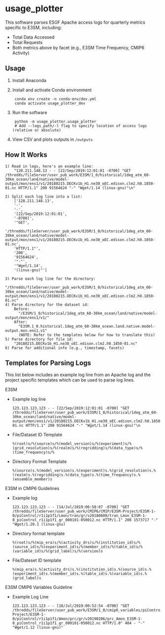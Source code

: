 # usage_plotter

This software parses ESGF Apache access logs for quarterly metrics specific to E3SM, including:

- Total Data Accessed
- Total Requests
- Both metrics above by facet (e.g., E3SM Time Frequency, CMIP6 Activity)

## Usage

1. Install Anaconda

2. Install and activate Conda environment

        conda env create -n conda-env/dev.yml
        conda activate usage_plotter_dev

3. Run the software

        python -m usage_plotter.usage_plotter
        # Add --logs_path/-l flag to specify location of access logs (relative or absolute)

4. View CSV and plots outputs in `/outputs`

## How It Works

    1) Read in logs, here's an example line:
        "128.211.148.13 - - [22/Sep/2019:12:01:01 -0700] "GET /thredds/fileServer/user_pub_work/E3SM/1_0/historical/1deg_atm_60-30km_ocean/land/native/model-output/mon/ens1/v1/20180215.DECKv1b_H1.ne30_oEC.edison.clm2.h0.1850-01.nc HTTP/1.1" 200 91564624 "-" "Wget/1.14 (linux-gnu)"\n"

    2) Split each log line into a list:
        ['128.211.148.13',
        '-',
        '-',
        '[22/Sep/2019:12:01:01',
        '-0700]',
        '"GET',
        '/thredds/fileServer/user_pub_work/E3SM/1_0/historical/1deg_atm_60-30km_ocean/land/native/model-output/mon/ens1/v1/20180215.DECKv1b_H1.ne30_oEC.edison.clm2.h0.1850-01.nc',
        'HTTP/1.1"',
        '200',
        '91564624',
        '"-"',
        '"Wget/1.14',
        '(linux-gnu)"']

    3) Parse each log line for the directory:
        "/thredds/fileServer/user_pub_work/E3SM/1_0/historical/1deg_atm_60-30km_ocean/land/native/model-output/mon/ens1/v1/20180215.DECKv1b_H1.ne30_oEC.edison.clm2.h0.1850-01.nc"
    4) Parse directory for the dataset id:
        Before:
          "/E3SM/1_0/historical/1deg_atm_60-30km_ocean/land/native/model-output/mon/ens1/v1/"
        After:
          "E3SM.1_0.historical.1deg_atm_60-30km_ocean.land.native.model-output.mon.ens1.v1"
          (NOTE: Refer to the templates below for how to translate this)
    5) Parse directory for file id:
        "20180215.DECKv1b_H1.ne30_oEC.edison.clm2.h0.1850-01.nc"
    6) Parse for additional info (e.g., timestamp, facets)

## Templates for Parsing Logs

This list below includes an example log line from an Apache log and the project specific templates which can be used to parse log lines.

E3SM

- Example log line

      123.123.123.123 - - [22/Sep/2019:12:01:01 -0700] "GET /thredds/fileServer/user_pub_work/E3SM/1_0/historical/1deg_atm_60-30km_ocean/land/native/model-output/mon/ens1/v1/20180215.DECKv1b_H1.ne30_oEC.edison.clm2.h0.1850-01.nc HTTP/1.1" 200 91564624 "-" "Wget/1.14 (linux-gnu)"\n

- File/Dataset ID Template

      %(root)s/%(source)s/%(model_version)s/%(experiment)s/%(grid_resolution)s/%(realm)s/%(regridding)s/%(data_type)s/%(time_frequency)s/%

- Directory Format Template

      %(source)s.%(model_version)s.%(experiment)s.%(grid_resolution)s.%(realm)s.%(regridding)s.%(data_type)s.%(time_frequency)s.%(ensemble_member)s

E3SM in CMIP6 Guidelines

- Example log

      123.123.123.123 - - [14/Jul/2019:06:58:07 -0700] "GET /thredds/fileServer/user_pub_work/CMIP6/CMIP/E3SM-Project/E3SM-1-0/piControl/r1i1p1f1/Lmon/tran/gr/v20180608/tran_Lmon_E3SM-1-0_piControl_r1i1p1f1_gr_000101-050012.nc HTTP/1.1" 206 1573717 "-" "Wget/1.20.1 (linux-gnu)

- Directory format template

      %(root)s/%(mip_era)s/%(activity_drs)s/%(institution_id)s/%(source_id)s/%(experiment_id)s/%(member_id)s/%(table_id)s/%(variable_id)s/%(grid_label)s/%(version)s

- File/Dateset ID template

      %(mip_era)s.%(activity_drs)s.%(institution_id)s.%(source_id)s.%(experiment_id)s.%(member_id)s.%(table_id)s.%(variable_id)s.%(grid_label)s

E3SM CMIP6 Variables Guideline

- Example Log Line

      123.123.123.123 - - [18/Jul/2019:00:52:54 -0700] "GET /thredds/fileServer/user_pub_work/E3SM/1_0/cmip6_variables/piControl/CMIP6/CMIP/E3SM-Project/E3SM-1-0/piControl/r1i1p1f1/Amon/prc/gr/v20190206/prc_Amon_E3SM-1-0_piControl_r1i1p1f1_gr_000101-050012.nc HTTP/1.0" 404 - "-" "Wget/1.12 (linux-gnu)"
